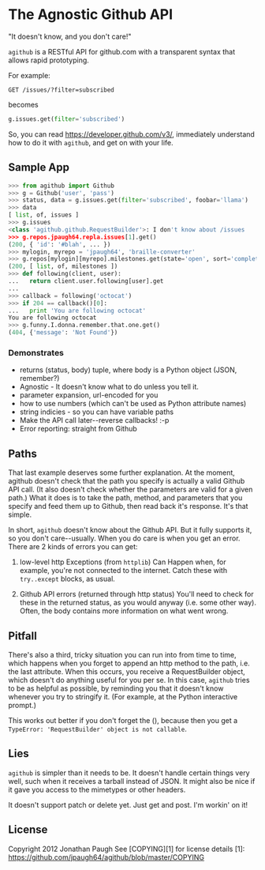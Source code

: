 # The Agnostic Github API
"It doesn't know, and you don't care!"

`agithub` is a RESTful API for github.com with a transparent syntax that
allows rapid prototyping.

For example:

```http
GET /issues/?filter=subscribed
```

becomes

```python
g.issues.get(filter='subscribed')
```

So, you can read https://developer.github.com/v3/, immediately
understand how to do it with `agithub`, and get on with your life.


## Sample App
```python
>>> from agithub import Github
>>> g = Github('user', 'pass')
>>> status, data = g.issues.get(filter='subscribed', foobar='llama')
>>> data
[ list, of, issues ]
>>> g.issues
<class 'agithub.github.RequestBuilder'>: I don't know about /issues
>>> g.repos.jpaugh64.repla.issues[1].get()
(200, { 'id': '#blah', ... })
>>> mylogin, myrepo = 'jpaugh64', 'braille-converter'
>>> g.repos[mylogin][myrepo].milestones.get(state='open', sort='completeness')
(200, [ list, of, milestones ])
>>> def following(client, user):
...   return client.user.following[user].get
...
>>> callback = following('octocat')
>>> if 204 == callback()[0]:
...   print 'You are following octocat'
You are following octocat
>>> g.funny.I.donna.remember.that.one.get()
(404, {'message': 'Not Found'})
```

### Demonstrates
- returns (status, body) tuple, where body is a Python object (JSON,
  remember?)
- Agnostic - It doesn't know what to do unless you tell it.
- parameter expansion, url-encoded for you
- how to use numbers (which can't be used as Python attribute names)
- string indicies - so you can have variable paths
- Make the API call later--reverse callbacks! :-p
- Error reporting: straight from Github

## Paths
That last example deserves some further explanation. At the moment,
agithub doesn't check that the path you specify is actually a valid
Github API call. (It also doesn't check whether the parameters are valid
for a given path.) What it does is to take the path, method, and
parameters that you specify and feed them up to Github, then read back
it's response. It's that simple.

In short, `agithub` doesn't know about the Github API. But it fully
supports it, so you don't care--usually. When you do care is when you
get an error. There are 2 kinds of errors you can get:

1. low-level http Exceptions (from `httplib`) Can Happen when, for example,
   you're not connected to the internet.  Catch these with `try..except`
blocks, as usual.

2. Github API errors (returned through http status) You'll need to check for
   these in the returned status, as you would anyway (i.e. some other way).
Often, the body contains more information on what went wrong.

## Pitfall

There's also a third, tricky situation you can run into from time to
time, which happens when you forget to append an http method to the
path, i.e. the last attribute. When this occurs, you receive a
RequestBuilder object, which doesn't do anything useful for you per se.
In this case, `agithub` tries to be as helpful as possible, by reminding
you that it doesn't know whenever you try to stringify it. (For example,
at the Python interactive prompt.)

This works out better if you don't forget the (), because then you get a
`TypeError: 'RequestBuilder' object is not callable`.

## Lies
`agithub` is simpler than it needs to be. It doesn't handle certain
things very well, such when it receives a tarball instead of JSON. It
might also be nice if it gave you access to the mimetypes or other
headers.

It doesn't support patch or delete yet. Just get and post. I'm workin'
on it!

## License
Copyright 2012 Jonathan Paugh
See [COPYING][1] for license details
[1]: https://github.com/jpaugh64/agithub/blob/master/COPYING
